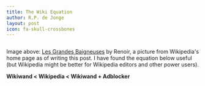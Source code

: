 ```yaml
---
title: The Wiki Equation
author: R.P. de Jonge
layout: post
icon: fa-skull-crossbones
---
```


<span class="image left"><img src="{{ 'assets/images/Pierre-Auguste_Renoir,_French_-_The_Large_Bathers_-_Google_Art_Project.jpg' | relative_url }}" alt="" /></span>

Image above: <a href="https://www.wikiwand.com/en/Les_Grandes_Baigneuses_(Renoir)">Les Grandes Baigneuses</a> by Renoir, a picture from Wikipedia's home page as of writing this post. I have found the equation below useful (but Wikipedia might be better for Wikipedia editors and other power users).

<b>Wikiwand < Wikipedia < Wikiwand + Adblocker</b>
